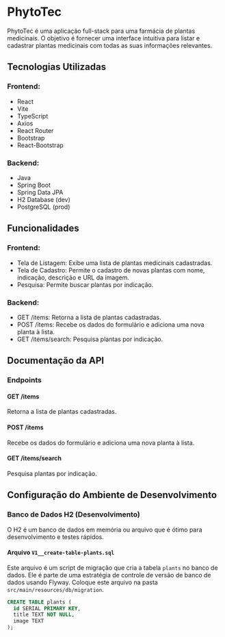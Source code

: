 # PhytoTec

PhytoTec é uma aplicação full-stack para uma farmácia de plantas medicinais. O objetivo é fornecer uma interface intuitiva para listar e cadastrar plantas medicinais com todas as suas informações relevantes.

## Tecnologias Utilizadas

### Frontend:
- React
- Vite
- TypeScript
- Axios
- React Router
- Bootstrap
- React-Bootstrap

### Backend:
- Java
- Spring Boot
- Spring Data JPA
- H2 Database (dev)
- PostgreSQL (prod)

## Funcionalidades

### Frontend:
- Tela de Listagem: Exibe uma lista de plantas medicinais cadastradas.
- Tela de Cadastro: Permite o cadastro de novas plantas com nome, indicação, descrição e URL da imagem.
- Pesquisa: Permite buscar plantas por indicação.

### Backend:
- GET /items: Retorna a lista de plantas cadastradas.
- POST /items: Recebe os dados do formulário e adiciona uma nova planta à lista.
- GET /items/search: Pesquisa plantas por indicação.

## Documentação da API

### Endpoints

#### GET /items
Retorna a lista de plantas cadastradas.

#### POST /items
Recebe os dados do formulário e adiciona uma nova planta à lista.

#### GET /items/search
Pesquisa plantas por indicação.

## Configuração do Ambiente de Desenvolvimento

### Banco de Dados H2 (Desenvolvimento)

O H2 é um banco de dados em memória ou arquivo que é ótimo para desenvolvimento e testes rápidos.

#### Arquivo `V1__create-table-plants.sql`

Este arquivo é um script de migração que cria a tabela `plants` no banco de dados. Ele é parte de uma estratégia de controle de versão de banco de dados usando Flyway. Coloque este arquivo na pasta `src/main/resources/db/migration`.

```sql
CREATE TABLE plants (
  id SERIAL PRIMARY KEY,
  title TEXT NOT NULL,
  image TEXT
);


